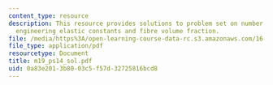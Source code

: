 ```yaml
---
content_type: resource
description: This resource provides solutions to problem set on number of independent
  engineering elastic constants and fibre volume fraction.
file: /media/https%3A/open-learning-course-data-rc.s3.amazonaws.com/16-01-unified-engineering-i-ii-iii-iv-fall-2005-spring-2006/0a83e2013b8003c5f57d32725816bcd8_m19_ps14_sol.pdf
file_type: application/pdf
resourcetype: Document
title: m19_ps14_sol.pdf
uid: 0a83e201-3b80-03c5-f57d-32725816bcd8
---
```

